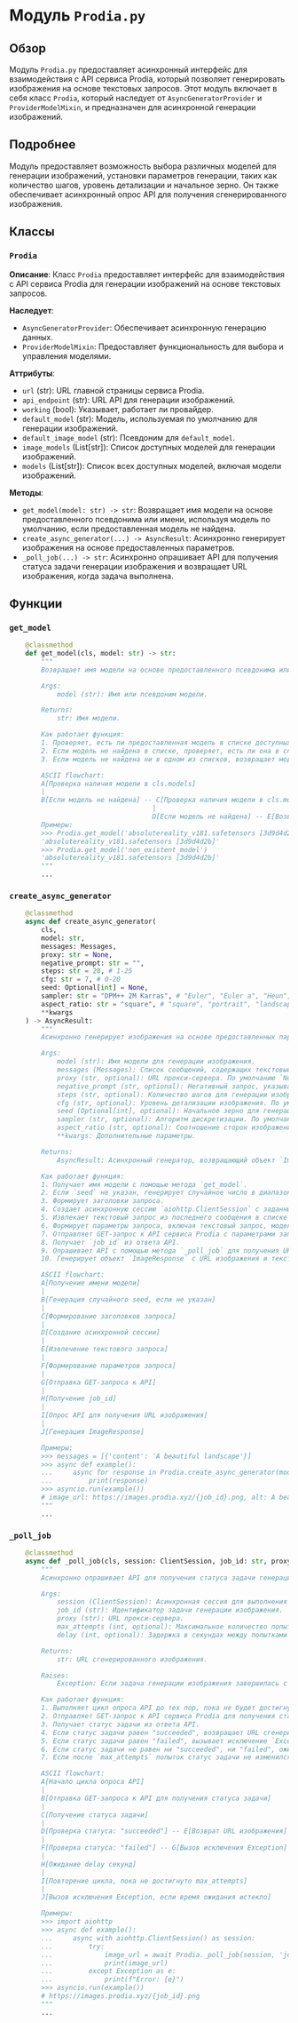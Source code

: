# Модуль `Prodia.py`

## Обзор

Модуль `Prodia.py` предоставляет асинхронный интерфейс для взаимодействия с API сервиса Prodia, который позволяет генерировать изображения на основе текстовых запросов. Этот модуль включает в себя класс `Prodia`, который наследует от `AsyncGeneratorProvider` и `ProviderModelMixin`, и предназначен для асинхронной генерации изображений.

## Подробнее

Модуль предоставляет возможность выбора различных моделей для генерации изображений, установки параметров генерации, таких как количество шагов, уровень детализации и начальное зерно. Он также обеспечивает асинхронный опрос API для получения сгенерированного изображения.

## Классы

### `Prodia`

**Описание**: Класс `Prodia` предоставляет интерфейс для взаимодействия с API сервиса Prodia для генерации изображений на основе текстовых запросов.

**Наследует**:
- `AsyncGeneratorProvider`: Обеспечивает асинхронную генерацию данных.
- `ProviderModelMixin`: Предоставляет функциональность для выбора и управления моделями.

**Аттрибуты**:
- `url` (str): URL главной страницы сервиса Prodia.
- `api_endpoint` (str): URL API для генерации изображений.
- `working` (bool): Указывает, работает ли провайдер.
- `default_model` (str): Модель, используемая по умолчанию для генерации изображений.
- `default_image_model` (str): Псевдоним для `default_model`.
- `image_models` (List[str]): Список доступных моделей для генерации изображений.
- `models` (List[str]): Список всех доступных моделей, включая модели изображений.

**Методы**:
- `get_model(model: str) -> str`: Возвращает имя модели на основе предоставленного псевдонима или имени, используя модель по умолчанию, если предоставленная модель не найдена.
- `create_async_generator(...) -> AsyncResult`: Асинхронно генерирует изображения на основе предоставленных параметров.
- `_poll_job(...) -> str`: Асинхронно опрашивает API для получения статуса задачи генерации изображения и возвращает URL изображения, когда задача выполнена.

## Функции

### `get_model`

```python
    @classmethod
    def get_model(cls, model: str) -> str:
        """
        Возвращает имя модели на основе предоставленного псевдонима или имени.

        Args:
            model (str): Имя или псевдоним модели.

        Returns:
            str: Имя модели.

        Как работает функция:
        1. Проверяет, есть ли предоставленная модель в списке доступных моделей (`cls.models`).
        2. Если модель не найдена в списке, проверяет, есть ли она в списке псевдонимов моделей (`cls.model_aliases`).
        3. Если модель не найдена ни в одном из списков, возвращает модель по умолчанию (`cls.default_model`).

        ASCII flowchart:
        A[Проверка наличия модели в cls.models]
        |
        B[Если модель не найдена] -- C[Проверка наличия модели в cls.model_aliases]
                                    |
                                    D[Если модель не найдена] -- E[Возврат cls.default_model]
        Примеры:
        >>> Prodia.get_model('absolutereality_v181.safetensors [3d9d4d2b]')
        'absolutereality_v181.safetensors [3d9d4d2b]'
        >>> Prodia.get_model('non_existent_model')
        'absolutereality_v181.safetensors [3d9d4d2b]'
        """
        ...
```

### `create_async_generator`

```python
    @classmethod
    async def create_async_generator(
        cls,
        model: str,
        messages: Messages,
        proxy: str = None,
        negative_prompt: str = "",
        steps: str = 20, # 1-25
        cfg: str = 7, # 0-20
        seed: Optional[int] = None,
        sampler: str = "DPM++ 2M Karras", # "Euler", "Euler a", "Heun", "DPM++ 2M Karras", "DPM++ SDE Karras", "DDIM"
        aspect_ratio: str = "square", # "square", "portrait", "landscape"
        **kwargs
    ) -> AsyncResult:
        """
        Асинхронно генерирует изображения на основе предоставленных параметров.

        Args:
            model (str): Имя модели для генерации изображения.
            messages (Messages): Список сообщений, содержащих текстовый запрос.
            proxy (str, optional): URL прокси-сервера. По умолчанию `None`.
            negative_prompt (str, optional): Негативный запрос, указывающий, чего не должно быть на изображении. По умолчанию "".
            steps (str, optional): Количество шагов для генерации изображения. По умолчанию "20".
            cfg (str, optional): Уровень детализации изображения. По умолчанию "7".
            seed (Optional[int], optional): Начальное зерно для генерации случайных чисел. По умолчанию `None`.
            sampler (str, optional): Алгоритм дискретизации. По умолчанию "DPM++ 2M Karras".
            aspect_ratio (str, optional): Соотношение сторон изображения. По умолчанию "square".
            **kwargs: Дополнительные параметры.

        Returns:
            AsyncResult: Асинхронный генератор, возвращающий объект `ImageResponse` с URL сгенерированного изображения.

        Как работает функция:
        1. Получает имя модели с помощью метода `get_model`.
        2. Если `seed` не указан, генерирует случайное число в диапазоне от 0 до 10000.
        3. Формирует заголовки запроса.
        4. Создает асинхронную сессию `aiohttp.ClientSession` с заданными заголовками.
        5. Извлекает текстовый запрос из последнего сообщения в списке `messages`.
        6. Формирует параметры запроса, включая текстовый запрос, модель, негативный запрос, количество шагов, уровень детализации, начальное зерно и алгоритм дискретизации.
        7. Отправляет GET-запрос к API сервиса Prodia с параметрами запроса и прокси-сервером.
        8. Получает `job_id` из ответа API.
        9. Опрашивает API с помощью метода `_poll_job` для получения URL сгенерированного изображения.
        10. Генерирует объект `ImageResponse` с URL изображения и текстовым запросом.

        ASCII flowchart:
        A[Получение имени модели]
        |
        B[Генерация случайного seed, если не указан]
        |
        C[Формирование заголовков запроса]
        |
        D[Создание асинхронной сессии]
        |
        E[Извлечение текстового запроса]
        |
        F[Формирование параметров запроса]
        |
        G[Отправка GET-запроса к API]
        |
        H[Получение job_id]
        |
        I[Опрос API для получения URL изображения]
        |
        J[Генерация ImageResponse]

        Примеры:
        >>> messages = [{'content': 'A beautiful landscape'}]
        >>> async def example():
        ...     async for response in Prodia.create_async_generator(model='absolutereality_v181.safetensors [3d9d4d2b]', messages=messages):
        ...         print(response)
        >>> asyncio.run(example())
        # image_url: https://images.prodia.xyz/{job_id}.png, alt: A beautiful landscape
        """
        ...
```

### `_poll_job`

```python
    @classmethod
    async def _poll_job(cls, session: ClientSession, job_id: str, proxy: str, max_attempts: int = 30, delay: int = 2) -> str:
        """
        Асинхронно опрашивает API для получения статуса задачи генерации изображения и возвращает URL изображения, когда задача выполнена.

        Args:
            session (ClientSession): Асинхронная сессия для выполнения запросов.
            job_id (str): Идентификатор задачи генерации изображения.
            proxy (str): URL прокси-сервера.
            max_attempts (int, optional): Максимальное количество попыток опроса API. По умолчанию 30.
            delay (int, optional): Задержка в секундах между попытками опроса. По умолчанию 2.

        Returns:
            str: URL сгенерированного изображения.

        Raises:
            Exception: Если задача генерации изображения завершилась с ошибкой или истекло время ожидания.

        Как работает функция:
        1. Выполняет цикл опроса API до тех пор, пока не будет достигнуто максимальное количество попыток (`max_attempts`).
        2. Отправляет GET-запрос к API сервиса Prodia для получения статуса задачи.
        3. Получает статус задачи из ответа API.
        4. Если статус задачи равен "succeeded", возвращает URL сгенерированного изображения.
        5. Если статус задачи равен "failed", вызывает исключение `Exception`.
        6. Если статус задачи не равен ни "succeeded", ни "failed", ожидает `delay` секунд и повторяет попытку.
        7. Если после `max_attempts` попыток статус задачи не изменился, вызывает исключение `Exception`.

        ASCII flowchart:
        A[Начало цикла опроса API]
        |
        B[Отправка GET-запроса к API для получения статуса задачи]
        |
        C[Получение статуса задачи]
        |
        D[Проверка статуса: "succeeded"] -- E[Возврат URL изображения]
        |
        F[Проверка статуса: "failed"] -- G[Вызов исключения Exception]
        |
        H[Ожидание delay секунд]
        |
        I[Повторение цикла, пока не достигнуто max_attempts]
        |
        J[Вызов исключения Exception, если время ожидания истекло]

        Примеры:
        >>> import aiohttp
        >>> async def example():
        ...     async with aiohttp.ClientSession() as session:
        ...         try:
        ...             image_url = await Prodia._poll_job(session, 'job_id', None)
        ...             print(image_url)
        ...         except Exception as e:
        ...             print(f"Error: {e}")
        >>> asyncio.run(example())
        # https://images.prodia.xyz/{job_id}.png
        """
        ...
